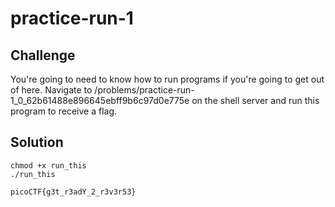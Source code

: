 # practice-run-1

## Challenge
You're going to need to know how to run programs if you're going to get out of here. Navigate to /problems/practice-run-1_0_62b61488e896645ebff9b6c97d0e775e on the shell server and run this program to receive a flag.

## Solution
```
chmod +x run_this
./run_this
```

`picoCTF{g3t_r3adY_2_r3v3r53}`